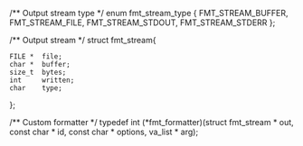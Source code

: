 
/** Output stream type */
enum fmt_stream_type { FMT_STREAM_BUFFER, FMT_STREAM_FILE, FMT_STREAM_STDOUT, FMT_STREAM_STDERR };

/** Output stream */
struct fmt_stream{

	FILE *  file;
	char *  buffer;
	size_t  bytes;
	int     written;
	char    type;
};

/** Custom formatter */
typedef int (*fmt_formatter)(struct fmt_stream * out, const char * id, const char * options, va_list * arg);
